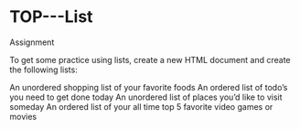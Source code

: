 # TOP---List

Assignment

To get some practice using lists, create a new HTML document and create the following lists:

An unordered shopping list of your favorite foods
An ordered list of todo’s you need to get done today
An unordered list of places you’d like to visit someday
An ordered list of your all time top 5 favorite video games or movies